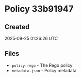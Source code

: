 # Policy 33b91947

## Created
2025-09-25 01:26:26 UTC

## Files
- `policy.rego` - The Rego policy
- `metadata.json` - Policy metadata

